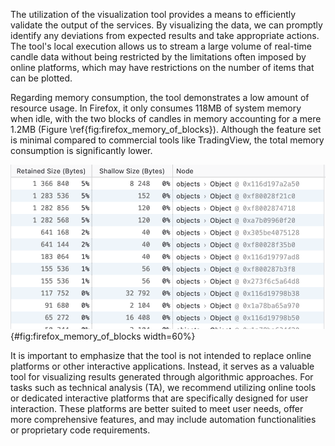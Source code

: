 The utilization of the visualization tool provides a means to efficiently validate the output of the services. By visualizing the data, we can promptly identify any deviations from expected results and take appropriate actions. The tool's local execution allows us to stream a large volume of real-time candle data without being restricted by the limitations often imposed by online platforms, which may have restrictions on the number of items that can be plotted.

Regarding memory consumption, the tool demonstrates a low amount of resource usage. In Firefox, it only consumes 118MB of system memory when idle, with the two blocks of candles in memory accounting for a mere 1.2MB (Figure \ref{fig:firefox_memory_of_blocks}). Although the feature set is minimal compared to commercial tools like TradingView, the total memory consumption is significantly lower.

![Memory snapshot of objects when displaying two blocks on screen. The 1.2MB is the chart model structure, with each of the 641KB children being a block of candles.](../figures/firefox_memory_of_blocks.png){#fig:firefox_memory_of_blocks width=60%}

It is important to emphasize that the tool is not intended to replace online platforms or other interactive applications. Instead, it serves as a valuable tool for visualizing results generated through algorithmic approaches. For tasks such as technical analysis (TA), we recommend utilizing online tools or dedicated interactive platforms that are specifically designed for user interaction. These platforms are better suited to meet user needs, offer more comprehensive features, and may include automation functionalities or proprietary code requirements.
